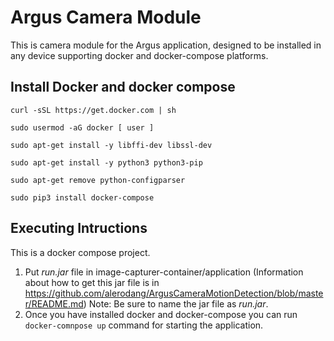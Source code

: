 # Argus Camera Module

This is camera module for the Argus application, designed to be installed in any device supporting docker and docker-compose platforms. 

## Install Docker and docker compose

``curl -sSL https://get.docker.com | sh``

``sudo usermod -aG docker [ user ]``

``sudo apt-get install -y libffi-dev libssl-dev``

``sudo apt-get install -y python3 python3-pip``

``sudo apt-get remove python-configparser``

``sudo pip3 install docker-compose``

## Executing Intructions
This is a docker compose project.

1. Put *run.jar* file in image-capturer-container/application (Information about how to get this jar file is in https://github.com/alerodang/ArgusCameraMotionDetection/blob/master/README.md) Note: Be sure to name the jar file as *run.jar*.
2. Once you have installed docker and docker-compose you can run ``docker-comnpose up`` command for starting the application.